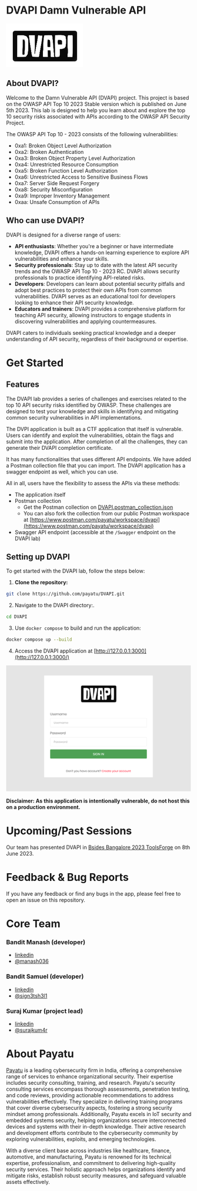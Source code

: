# DVAPI Damn Vulnerable API

![](images/logo.png)

## About DVAPI?

Welcome to the Damn Vulnerable API (DVAPI) project. This project is based on the OWASP API Top 10 2023 Stable version which is published on June 5th 2023. This lab is designed to help you learn about and explore the top 10 security risks associated with APIs according to the OWASP API Security Project.

The OWASP API Top 10 - 2023 consists of the following vulnerabilities:
-	0xa1: Broken Object Level Authorization
-	0xa2: Broken Authentication
-	0xa3: Broken Object Property Level Authorization
-	0xa4: Unrestricted Resource Consumption
-	0xa5: Broken Function Level Authorization
-	0xa6: Unrestricted Access to Sensitive Business Flows
-	0xa7: Server Side Request Forgery
-	0xa8: Security Misconfiguration
-	0xa9: Improper Inventory Management
-	0xaa: Unsafe Consumption of APIs

## Who can use DVAPI?

DVAPI is designed for a diverse range of users:

- **API enthusiasts**: Whether you're a beginner or have intermediate knowledge, DVAPI offers a hands-on learning experience to explore API vulnerabilities and enhance your skills.
- **Security professionals**: Stay up to date with the latest API security trends and the OWASP API Top 10 - 2023 RC. DVAPI allows security professionals to practice identifying API-related risks.
- **Developers**: Developers can learn about potential security pitfalls and adopt best practices to protect their own APIs from common vulnerabilities. DVAPI serves as an educational tool for developers looking to enhance their API security knowledge.
- **Educators and trainers**: DVAPI provides a comprehensive platform for teaching API security, allowing instructors to engage students in discovering vulnerabilities and applying countermeasures.

DVAPI caters to individuals seeking practical knowledge and a deeper understanding of API security, regardless of their background or expertise.

# Get Started

## Features

The DVAPI lab provides a series of challenges and exercises related to the top 10 API security risks identified by OWASP. These challenges are designed to test your knowledge and skills in identifying and mitigating common security vulnerabilities in API implementations.

The DVPI application is built as a CTF application that itself is vulnerable. Users can identify and exploit the vulnerabilities, obtain the flags and submit into the application. After completion of all the challenges, they can generate their DVAPI completion certificate.

It has many functionalities that uses different API endpoints. We have added a Postman collection file that you can import. The DVAPI application has a swagger endpoint as well, which you can use.

All in all, users have the flexibility to assess the APIs via these methods:
- The application itself
- Postman collection
    - Get the Postman collection on [DVAPI.postman_collection.json](src/swagger/DVAPI.postman_collection.json)
    - You can also fork the collection from our public Postman workspace at [https://www.postman.com/payatu/workspace/dvapi](https://www.postman.com/payatu/workspace/dvapi)
- Swagger API endpoint (accessible at the `/Swagger` endpoint on the DVAPI lab)

## Setting up DVAPI

To get started with the DVAPI lab, follow the steps below:

1.  **Clone the repository:**

```bash
git clone https://github.com/payatu/DVAPI.git
```

2.  Navigate to the DVAPI directory:.

```bash
cd DVAPI
```

3.  Use `docker compose` to build and run the application:

```bash
docker compose up --build
```

4.  Access the DVAPI application at [http://127.0.0.1:3000](http://127.0.0.1:3000/)

![](images/dvapi.png)

**Disclaimer: As this application is intentionally vulnerable, do not host this on a production environment.** 

# Upcoming/Past Sessions

Our team has presented DVAPI in [Bsides Bangalore 2023 ToolsForge](https://bsidesbangalore.in/) on 8th June 2023.

# Feedback & Bug Reports

If you have any feedback or find any bugs in the app, please feel free to open an issue on this repository.

# Core Team

### Bandit Manash (developer)
- [linkedin](https://www.linkedin.com/in/manash-saikia)
- [@manash036](https://twitter.com/manash036)

### Bandit Samuel (developer)
- [linkedin](https://www.linkedin.com/in/samuel-valmiki-6a39371a8)
- [@sign3tsh3l1](https://twitter.com/sign3tsh3l1)

### Suraj Kumar (project lead)
- [linkedin](https://www.linkedin.com/in/surajkum4r)
- [@surajkum4r](https://twitter.com/surajkum4r)

# About Payatu

[Payatu](https://payatu.com/) is a leading cybersecurity firm in India, offering a comprehensive range of services to enhance organizational security. Their expertise includes security consulting, training, and research. Payatu's security consulting services encompass thorough assessments, penetration testing, and code reviews, providing actionable recommendations to address vulnerabilities effectively. They specialize in delivering training programs that cover diverse cybersecurity aspects, fostering a strong security mindset among professionals. Additionally, Payatu excels in IoT security and embedded systems security, helping organizations secure interconnected devices and systems with their in-depth knowledge. Their active research and development efforts contribute to the cybersecurity community by exploring vulnerabilities, exploits, and emerging technologies.

With a diverse client base across industries like healthcare, finance, automotive, and manufacturing, Payatu is renowned for its technical expertise, professionalism, and commitment to delivering high-quality security services. Their holistic approach helps organizations identify and mitigate risks, establish robust security measures, and safeguard valuable assets effectively.
